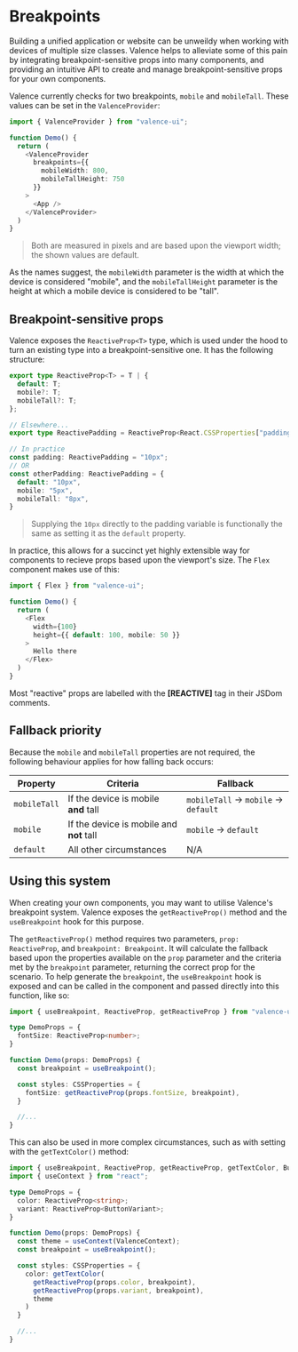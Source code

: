 # Breakpoints
Building a unified application or website can be unweildy when working with devices of multiple size classes. Valence helps to alleviate some of this pain by integrating breakpoint-sensitive props into many components, and providing an intuitive API to create and manage breakpoint-sensitive props for your own components.

Valence currently checks for two breakpoints, `mobile` and `mobileTall`. These values can be set in the `ValenceProvider`:
```ts
import { ValenceProvider } from "valence-ui";

function Demo() { 
  return ( 
    <ValenceProvider
      breakpoints={{
        mobileWidth: 800,
        mobileTallHeight: 750
      }}
    >
      <App />
    </ValenceProvider>
  )
}
```
> Both are measured in pixels and are based upon the viewport width; the shown values are default.

As the names suggest, the `mobileWidth` parameter is the width at which the device is considered "mobile", and the `mobileTallHeight` parameter is the height at which a mobile device is considered to be "tall".


## Breakpoint-sensitive props
Valence exposes the `ReactiveProp<T>` type, which is used under the hood to turn an existing type into a breakpoint-sensitive one. It has the following structure:
```ts
export type ReactiveProp<T> = T | {
  default: T;
  mobile?: T;
  mobileTall?: T;
};

// Elsewhere...
export type ReactivePadding = ReactiveProp<React.CSSProperties["padding"]>;

// In practice
const padding: ReactivePadding = "10px";
// OR
const otherPadding: ReactivePadding = {
  default: "10px",
  mobile: "5px",
  mobileTall: "8px",
}
```
> Supplying the `10px` directly to the padding variable is functionally the same as setting it as the `default` property.

In practice, this allows for a succinct yet highly extensible way for components to recieve props based upon the viewport's size. The `Flex` component makes use of this:
```ts
import { Flex } from "valence-ui";

function Demo() { 
  return ( 
    <Flex
      width={100}
      height={{ default: 100, mobile: 50 }}
    >
      Hello there
    </Flex>
  )
}
```
Most "reactive" props are labelled with the **[REACTIVE]** tag in their JSDom comments.


## Fallback priority
Because the `mobile` and `mobileTall` properties are not required, the following behaviour applies for how falling back occurs:

| Property     | Criteria                               | Fallback                              |
|--------------|----------------------------------------|---------------------------------------|
| `mobileTall` | If the device is mobile **and** tall     | `mobileTall` -> `mobile` -> `default` |
| `mobile`     | If the device is mobile and **not** tall | `mobile` -> `default`                 |
| `default`    | All other circumstances                | N/A                                   |


## Using this system
When creating your own components, you may want to utilise Valence's breakpoint system. Valence exposes the `getReactiveProp()` method and the `useBreakpoint` hook for this purpose. 

The `getReactiveProp()` method requires two parameters, `prop: ReactiveProp`, and `breakpoint: Breakpoint`. It will calculate the fallback based upon the properties available on the `prop` parameter and the criteria met by the `breakpoint` parameter, returning the correct prop for the scenario. To help generate the `breakpoint`, the `useBreakpoint` hook is exposed and can be called in the component and passed directly into this function, like so:

```ts
import { useBreakpoint, ReactiveProp, getReactiveProp } from "valence-ui";

type DemoProps = { 
  fontSize: ReactiveProp<number>;
}

function Demo(props: DemoProps) { 
  const breakpoint = useBreakpoint();

  const styles: CSSProperties = { 
    fontSize: getReactiveProp(props.fontSize, breakpoint),
  }

  //...
}
```

This can also be used in more complex circumstances, such as with setting with the `getTextColor()` method:

```ts
import { useBreakpoint, ReactiveProp, getReactiveProp, getTextColor, ButtonVariant, ValenceContext } from "valence-ui";
import { useContext } from "react";

type DemoProps = { 
  color: ReactiveProp<string>;
  variant: ReactiveProp<ButtonVariant>;
}

function Demo(props: DemoProps) { 
  const theme = useContext(ValenceContext);
  const breakpoint = useBreakpoint();

  const styles: CSSProperties = { 
    color: getTextColor(
      getReactiveProp(props.color, breakpoint),
      getReactiveProp(props.variant, breakpoint),
      theme
    )
  }

  //...
}
```